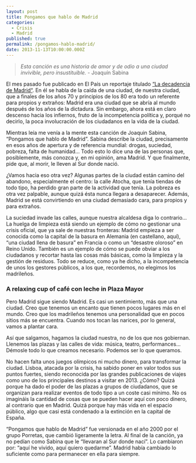 ```yaml
---
layout: post
title: Pongamos que hablo de Madrid
categories:
  - Crisis
  - Madrid
published: true
permalink: /pongamos-hablo-madrid/
date: 2013-11-13T10:00:00.000Z
---
```

> _Esta canción es una historia de amor y de odio a una ciudad invivible, pero insustituible._ 
> \- Joaquín Sabina

El mes pasado fue publicado en El País un reportaje titulado [“La decadencia de Madrid“](https://elpais.com/politica/2013/10/04/actualidad/1380911735_707943.html). En él se habla de la caída de una ciudad, de nuestra ciudad, que a finales de los años 70 y principios de los 80 era todo un referente para propios y extraños: Madrid era una ciudad que se abría al mundo después de los años de la dictadura. Sin embargo, ahora está en claro descenso hacia los infiernos, fruto de la incompetencia política y, porqué no decirlo, la poca involucración de los ciudadanos en la vida de la ciudad.

Mientras leía me venía a la mente esta canción de Joaquin Sabina, “Pongamos que hablo de Madrid”. Sabina describe la ciudad, precisamente en esos años de apertura y de referencia mundial: drogas, suciedad, pobreza, falta de humanidad… Todo esto lo dice una de las personas que, posiblemente, más conozca y, en mi opinión, ama Madrid. Y que finalmente, pide que, al morir, le lleven al Sur donde nació. 

¿Vamos hacia eso otra vez? Algunas partes de la ciudad están camino del abandono, especialmente el centro: la calle Atocha, que tenía tiendas de todo tipo, ha perdido gran parte de la actividad que tenía. La pobreza es otra vez palpable, aunque quizá ésta nunca llegara a desaparecer. Además, Madrid se está convirtiendo en una ciudad demasiado cara, para propios y para extraños.

La suciedad invade las calles, aunque nuestra alcaldesa diga lo contrario… La huelga de limpieza está siendo un ejemplo de cómo no gestionar una crisis oficial, que ya sale de nuestras fronteras: Madrid empieza a ser conocida como la capital de la basura en Alemania (en castellano, aquí), “una ciudad llena de basura” en Francia o como un “desastre oloroso” en Reino Unido. También es un ejemplo de cómo se puede obviar a los ciudadanos y recortar hasta las cosas más básicas, como la limpieza y la gestión de residuos. Todo se reduce, como ya he dicho, a la incompetencia de unos los gestores públicos, a los que, recordemos, no elegimos los madrileños.

### A relaxing cup of café con leche in Plaza Mayor

Pero Madrid sigue siendo Madrid. Es casi un sentimiento, más que una ciudad. Creo que tenemos un encanto que tienen pocos lugares más en el mundo. Creo que los madrileños tenemos una personalidad que en pocos sitios más se encuentra. Cuando nos tocan las narices, por lo general, vamos a plantar cara.

Así que salgamos, hagamos la ciudad nuestra, no de los que nos gobiernan. Llenemos las plazas y las calles de vida: música, teatro, performances… Démosle todo lo que creamos necesario. Podemos ser lo que queramos.

No hacen falta unos juegos olímpicos ni mucho dinero, para transformar la ciudad. Lisboa, atacada por la crisis, ha sabido poner en valor todos sus puntos fuertes, siendo reconocida por las grandes publicaciones de viajes como uno de los principales destinos a visitar en 2013. ¿Cómo? Quizá porque ha dado el poder de las plazas a grupos de ciudadanos, que se organizan para realizar eventos de todo tipo a un coste casi mínimo. No os imagináis la cantidad de cosas que se pueden hacer aquí con poco dinero, al contrario que en Madrid. Quizá porque hay más vida en el espacio público, algo que casi está condenado a la extinción en la capital de España.

“Pongamos que hablo de Madrid” fue versionada en el año 2000 por el grupo Porretas, que cambió ligeramente la letra. Al final de la canción, ya no pedían como Sabina que le “llevaran al Sur donde nací”. Lo cambiaron por: “aquí he vivido, aquí quiero quedarme”. Madrid había cambiado lo suficiente como para permanecer en ella para siempre.


